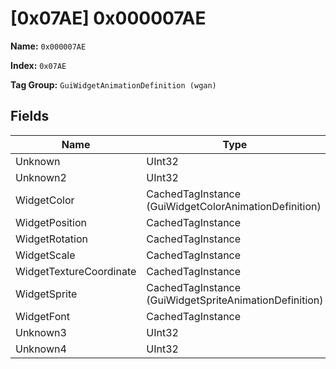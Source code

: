 # [0x07AE] 0x000007AE

**Name:** ```0x000007AE```

**Index:** ```0x07AE```

**Tag Group:** ```GuiWidgetAnimationDefinition (wgan)```

## Fields

Name	| Type	| Value
---	|---	|---	|
Unknown	|UInt32	|0
Unknown2	|UInt32	|0
WidgetColor	|CachedTagInstance (GuiWidgetColorAnimationDefinition)	|[[0x07B0] 0x000007B0](../GuiWidgetColorAnimationDefinition/07B0.md)
WidgetPosition	|CachedTagInstance	|null
WidgetRotation	|CachedTagInstance	|null
WidgetScale	|CachedTagInstance	|null
WidgetTextureCoordinate	|CachedTagInstance	|null
WidgetSprite	|CachedTagInstance (GuiWidgetSpriteAnimationDefinition)	|[[0x07B1] 0x000007B1](../GuiWidgetSpriteAnimationDefinition/07B1.md)
WidgetFont	|CachedTagInstance	|null
Unknown3	|UInt32	|0
Unknown4	|UInt32	|0


